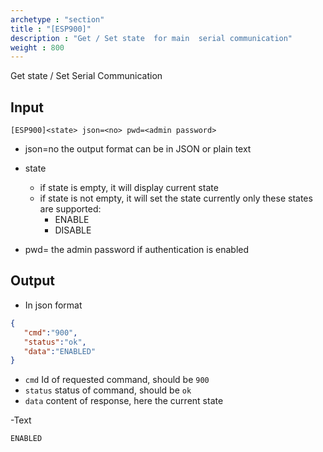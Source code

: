 ```yaml
---
archetype : "section"
title : "[ESP900]"
description : "Get / Set state  for main  serial communication"
weight : 800
---
```

Get state / Set Serial Communication

## Input
`[ESP900]<state> json=<no> pwd=<admin password>`

* json=no
the output format
can be in JSON or plain text

* state
  * if state is empty, it will display current state
  * if state is not empty, it will set the state
  currently only these states are supported:
    - ENABLE
    - DISABLE

* pwd=<admin password>
the admin password if authentication is enabled


## Output

- In json format

```json
{
   "cmd":"900",
   "status":"ok",
   "data":"ENABLED"
}
```

* `cmd` Id of requested command, should be `900`
* `status` status of command, should be `ok`
* `data` content of response, here the current state

 -Text

```Text
ENABLED
```


